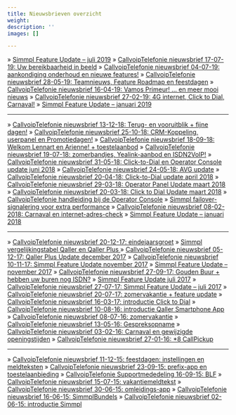```yaml
---
title: Nieuwsbrieven overzicht
weight:
description: ''
images: []

---
```

» [Simmpl Feature Update – juli 2019](https://www.simmpl.nl/downloads/Simmpl_feature-update_juli-2019.pdf)
» [CallvoipTelefonie nieuwsbrief 17-07-19: Uw bereikbaarheid in beeld](https://mailchi.mp/callvoip/simmpl-juli19-bereikbaarheid)
» [CallvoipTelefonie nieuwsbrief 04-07-19: aankondiging onderhoud en nieuwe features!](https://mailchi.mp/callvoip/simmpl-juli19-aankondiging)
» [CallvoipTelefonie nieuwsbrief 28-05-19: Teamnieuws, Feature Roadmap en feestdagen](https://mailchi.mp/callvoip/simmpl-mei19)
» [CallvoipTelefonie nieuwsbrief 16-04-19: Vamos Primeur! … en meer mooi nieuws](https://mailchi.mp/callvoip/simmpl-april19)
» [CallvoipTelefonie nieuwsbrief 27-02-19: 4G internet, Click to Dial, Carnaval!](https://mailchi.mp/callvoip/simmpl-feb19)
» [Simmpl Feature Update – januari 2019](https://www.simmpl.nl/downloads/Simmpl_feature-update_januari_2019.pdf)

***

» [CallvoipTelefonie nieuwsbrief 13-12-18: Terug- en vooruitblik + fijne dagen!](https://mailchi.mp/callvoip/simmpl-dec18)
» [CallvoipTelefonie nieuwsbrief 25-10-18: CRM-Koppeling, userpanel en Promotiedagen!](https://mailchi.mp/callvoip/simmpl-okt18)
» [CallvoipTelefonie nieuwsbrief 18-09-18: Welkom Lennart en Arienne! + toestelaanbod](https://mailchi.mp/callvoip/simmpl-sept18)
» [CallvoipTelefonie nieuwsbrief 19-07-18: zomerbandjes, Yealink-aanbod en ISDN2VoIP!](https://mailchi.mp/callvoip/simmpl-juli18-zomer)
» [CallvoipTelefonie nieuwsbrief 31-05-18: Click-to-Dial en Operator Console update juni 2018](https://mailchi.mp/callvoip/simmpl-c2d-telefoonboek-april18-316721)
» [CallvoipTelefonie nieuwsbrief 24-05-18: AVG update](https://mailchi.mp/callvoip/avg-mailing-240518)
» [CallvoipTelefonie nieuwsbrief 20-04-18: Click-to-Dial update april 2018](https://mailchi.mp/callvoip/simmpl-c2d-telefoonboek-april18)
» [CallvoipTelefonie nieuwsbrief 29-03-18: Operator Panel Update maart 2018](http://mailchi.mp/callvoip/simmpl_operator-console_032018)
» [CallvoipTelefonie nieuwsbrief 20-03-18: Click to Dial Update maart 2018](http://goo.gl/dhQHK4)
» [CallvoipTelefonie handleiding bij de Operator Console](https://www.simmpl.nl/downloads/Simmpl_handleiding_Operator-Console.pdf)
» [Simmpl failover-signalering voor extra performance](https://www.simmpl.nl/downloads/Simmpl_feature-update_mrt_2018_registratie-alert.pdf)
» [CallvoipTelefonie nieuwsbrief 08-02-2018: Carnaval en internet-adres-check](http://mailchi.mp/callvoip/simmpl_feature_update_november_2017-316653)
» [Simmpl Feature Update – januari 2018](https://www.simmpl.nl/downloads/Simmpl_feature-update_jan_2018.pdf)

***

» [CallvoipTelefonie nieuwsbrief 20-12-17: eindejaarsgroet](http://mailchi.mp/callvoip/fijne-feestdagen-en-een-gelukkig-2018)
» [Simmpl vergelijkingstabel Qaller en Qaller Plus ](https://simmpl.nl/downloads/Simmpl_prijs-functie-tabel_Qaller.pdf)
» [CallvoipTelefonie nieuwsbrief 05-12-17: Qaller Plus Update december 2017](http://mailchi.mp/callvoip/simmpl_feature_update_november_2017-316625)
» [CallvoipTelefonie nieuwsbrief 10-11-17: Simmpl Feature Update november 2017](http://mailchi.mp/callvoip/simmpl_feature_update_november_2017-316585)
» [Simmpl Feature Update – november 2017](https://www.simmpl.nl/downloads/Simmpl_feature-update_nov_2017.pdf)
» [CallvoipTelefonie nieuwsbrief 27-09-17: Gouden Buur + hebben uw buren nog ISDN?](http://mailchi.mp/callvoip/simmpl_feature_update_juli_2017-316569)
» [Simmpl Feature Update juli 2017](https://www.simmpl.nl/downloads/Simmpl_feature-update_juli_2017.pdf)
» [CallvoipTelefonie nieuwsbrief 27-07-17: Simmpl Feature Update – juli 2017](http://mailchi.mp/callvoip/simmpl_feature_update_juli_2017)
» [CallvoipTelefonie nieuwsbrief 20-07-17: zomervakantie + feature update](http://mailchi.mp/callvoip/zo-bent-u-klaar-voor-de-vakantie-316541)
» [CallvoipTelefonie nieuwsbrief 16-03-17: introductie Click to Dial](http://us6.campaign-archive2.com/?u=08692ad244c2648ffd651d0c5&id=edf04aeb95)
» [CallvoipTelefonie nieuwsbrief 10-08-16: introductie Qaller Smartphone App](http://us6.campaign-archive2.com/?u=08692ad244c2648ffd651d0c5&id=c2f012324d)
» [CallvoipTelefonie nieuwsbrief 08-07-16: zomervakantie](https://us6.admin.mailchimp.com/campaigns/share?id=316201)
» [CallvoipTelefonie nieuwsbrief 13-05-16: Gespreksopname](http://eepurl.com/b0_o8j)
» [CallvoipTelefonie nieuwsbrief 03-02-16: Carnaval en gewijzigde openingstijden](http://eepurl.com/bO3ROb)
» [CallvoipTelefonie nieuwsbrief 27-01-16: *8 CallPickup](http://eepurl.com/bOgRQf)

***

» [CallvoipTelefonie nieuwsbrief 11-12-15: feestdagen: instellingen en meldteksten](http://eepurl.com/bFRbSn)
» [CallvoipTelefonie nieuwsbrief 23-09-15: prefix-app en toestelaanbieding](http://eepurl.com/bo_ypj)
» [CallvoipTelefonie Supportmededeling 16-09-15: BLF](http://eepurl.com/RC7Yf)
» [CallvoipTelefonie nieuwsbrief 15-07-15: vakantiemeldtekst](http://eepurl.com/bsTK-z)
» [CallvoipTelefonie nieuwsbrief 30-06-15: omleidings-app](http://eepurl.com/bo_ypj)
» [CallvoipTelefonie nieuwsbrief 16-06-15: SimmplBundels](http://eepurl.com/bpxhn5)
» [CallvoipTelefonie nieuwsbrief 02-06-15: introductie Simmpl](http://eepurl.com/XRH-z)
